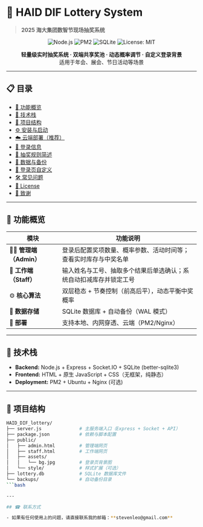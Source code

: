 # 🎁 HAID DIF Lottery System

> **2025 海大集团数智节现场抽奖系统**

<p align="center">
  <img src="https://img.shields.io/badge/Node.js-20+-green?logo=node.js" alt="Node.js">
  <img src="https://img.shields.io/badge/PM2-managed-blue?logo=pm2" alt="PM2">
  <img src="https://img.shields.io/badge/SQLite-lightgrey?logo=sqlite" alt="SQLite">
  <img src="https://img.shields.io/badge/license-MIT-orange" alt="License: MIT">
</p>

<p align="center">
  <b>轻量级实时抽奖系统 · 双端共享奖池 · 动态概率调节 · 自定义登录背景</b><br/>
  适用于年会、展会、节日活动等场景
</p>

---

## 📋 目录

- [🚀 功能概览](#-功能概览)
- [🧩 技术栈](#-技术栈)
- [📂 项目结构](#-项目结构)
- [⚙️ 安装与启动](#️-安装与启动)
- [☁️ 云端部署（推荐）](#️-云端部署推荐)
- [🔐 登录信息](#-登录信息)
- [🧠 抽奖规则简述](#-抽奖规则简述)
- [🧾 数据与备份](#-数据与备份)
- [🎨 登录页自定义](#-登录页自定义)
- [🛠️ 常见问题](#️-常见问题)
- [📜 License](#-license)
- [💬 致谢](#-致谢)

---

## 🚀 功能概览

| 模块 | 功能说明 |
|------|-----------|
| 🧑‍💼 **管理端（Admin）** | 登录后配置奖项数量、概率参数、活动时间等；查看实时库存与中奖名单 |
| 👷 **工作端（Staff）** | 输入姓名与工号、抽取多个结果后单选确认；系统自动扣减库存并锁定工号 |
| ⚙️ **核心算法** | 双层稳态 + 节奏控制（前高后平），动态平衡中奖概率 |
| 💾 **数据存储** | SQLite 数据库 + 自动备份（WAL 模式） |
| 📡 **部署** | 支持本地、内网穿透、云端（PM2/Nginx） |

---

## 🧩 技术栈

- **Backend:** Node.js + Express + Socket.IO + SQLite (better-sqlite3)
- **Frontend:** HTML + 原生 JavaScript + CSS（无框架，纯静态）
- **Deployment:** PM2 + Ubuntu + Nginx (可选)

---

## 📂 项目结构

```bash
HAID_DIF_lottery/
├── server.js              # 主服务端入口（Express + Socket + API）
├── package.json           # 依赖与脚本配置
├── public/
│   ├── admin.html         # 管理端网页
│   ├── staff.html         # 工作端网页
│   ├── assets/
│   │   └── bg.jpg         # 登录页背景图
│   └── style/             # 样式扩展（可选）
├── lottery.db             # SQLite 数据库文件
└── backups/               # 自动备份目录
```bash

---

## ☎ 联系方式

- 如果有任何使用上的问题，请直接联系我的邮箱：**stevenleo@gmail.com**


